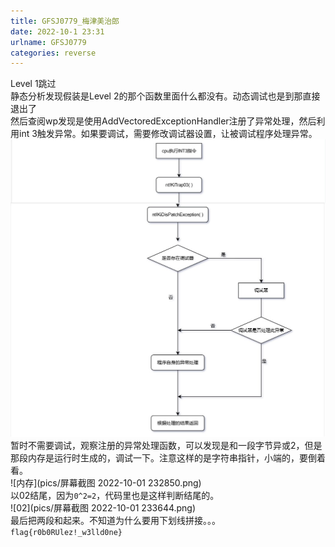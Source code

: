 ```yaml
---
title: GFSJ0779_梅津美治郎
date: 2022-10-1 23:31
urlname: GFSJ0779
categories: reverse
---
```

Level 1跳过  
静态分析发现假装是Level 2的那个函数里面什么都没有。动态调试也是到那直接退出了  
然后查阅wp发现是使用AddVectoredExceptionHandler注册了异常处理，然后利用int 3触发异常。如果要调试，需要修改调试器设置，让被调试程序处理异常。  
![Windows异常处理](pics/5da1684e9e9c94eb6f827d586c6e1200.jpg)  
暂时不需要调试，观察注册的异常处理函数，可以发现是和一段字节异或2，但是那段内存是运行时生成的，调试一下。注意这样的是字符串指针，小端的，要倒着看。  
![内存](pics/屏幕截图 2022-10-01 232850.png)  
以02结尾，因为`0^2=2`，代码里也是这样判断结尾的。  
![02](pics/屏幕截图 2022-10-01 233644.png)  
最后把两段和起来。不知道为什么要用下划线拼接。。。`flag{r0b0RUlez!_w3lld0ne}`
